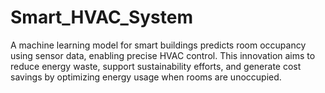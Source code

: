 # Smart_HVAC_System
A machine learning model for smart buildings predicts room occupancy using sensor data, enabling precise HVAC control. This innovation aims to reduce energy waste, support sustainability efforts, and generate cost savings by optimizing energy usage when rooms are unoccupied.

